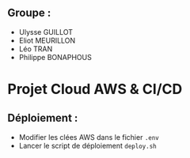 ## Groupe :
* Ulysse GUILLOT
* Eliot MEURILLON
* Léo TRAN
* Philippe BONAPHOUS

# Projet Cloud AWS & CI/CD

## Déploiement :

* Modifier les clées AWS dans le fichier `.env`
* Lancer le script de déploiement `deploy.sh`